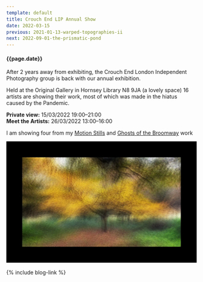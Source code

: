 ```yaml
---
template: default
title: Crouch End LIP Annual Show
date: 2022-03-15
previous: 2021-01-13-warped-topographies-ii
next: 2022-09-01-the-prismatic-pond
---
```


#### {{page.date}}

After 2 years away from exhibiting, the Crouch End London Independent Photography group is back with our annual exhibition.

Held at the Original Gallery in Hornsey Library N8 9JA (a lovely space) 16 artists are showing their work, most of which was made in the hiatus caused by the Pandemic.

**Private view:** 15/03/2022 19:00–21:00<br />
**Meet the Artists:** 26/03/2022 13:00–16:00

I am showing four from my [Motion Stills](../motion-stills) and [Ghosts of the Broomway](../ghosts-of-the-broomway) work

![Motion Stills](../motion-stills/motion-stills-01.webp "Motion Stills")


{% include blog-link %}